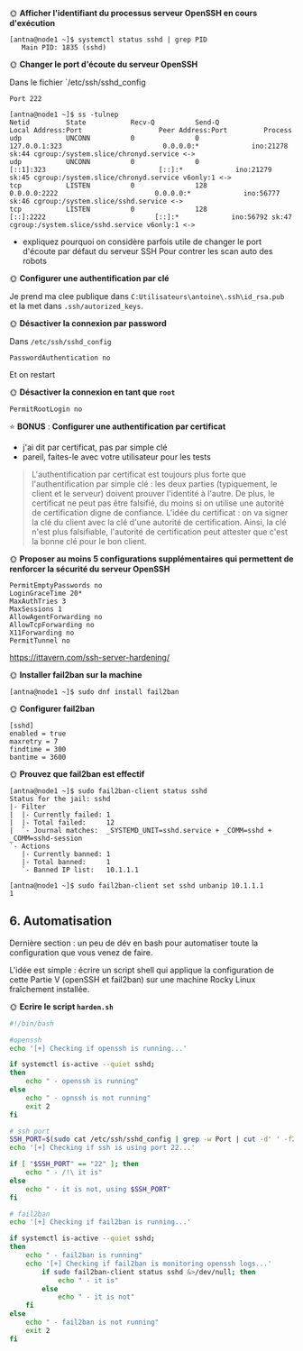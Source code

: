 🌞 **Afficher l'identifiant du processus serveur OpenSSH en cours d'exécution**

```
[antna@node1 ~]$ systemctl status sshd | grep PID
   Main PID: 1835 (sshd)
```

🌞 **Changer le port d'écoute du serveur OpenSSH**

Dans le fichier `/etc/ssh/sshd_config
```
Port 222
```

```
[antna@node1 ~]$ ss -tulnep
Netid         State           Recv-Q          Send-Q                   Local Address:Port                   Peer Address:Port         Process
udp           UNCONN          0               0                            127.0.0.1:323                         0.0.0.0:*             ino:21278 sk:44 cgroup:/system.slice/chronyd.service <->
udp           UNCONN          0               0                                [::1]:323                            [::]:*             ino:21279 sk:45 cgroup:/system.slice/chronyd.service v6only:1 <->
tcp           LISTEN          0               128                            0.0.0.0:2222                        0.0.0.0:*             ino:56777 sk:46 cgroup:/system.slice/sshd.service <->
tcp           LISTEN          0               128                               [::]:2222                           [::]:*             ino:56792 sk:47 cgroup:/system.slice/sshd.service v6only:1 <->
```
- expliquez pourquoi on considère parfois utile de changer le port d'écoute par défaut du serveur SSH
Pour contrer les scan auto des robots

🌞 **Configurer une authentification par clé**

Je prend ma clee publique dans `C:Utilisateurs\antoine\.ssh\id_rsa.pub` et la met dans `.ssh/autorized_keys`.

🌞 **Désactiver la connexion par password**

Dans `/etc/ssh/sshd_config`
```
PasswordAuthentication no
```
Et on restart

🌞 **Désactiver la connexion en tant que `root`**

```
PermitRootLogin no
```

⭐ **BONUS** : **Configurer une authentification par certificat**

- j'ai dit par certificat, pas par simple clé
- pareil, faites-le avec votre utilisateur pour les tests

> L'authentification par certificat est toujours plus forte que l'authentification par simple clé : les deux parties (typiquement, le client et le serveur) doivent prouver l'identité à l'autre. De plus, le certificat ne peut pas être falsifié, du moins si on utilise une autorité de certification digne de confiance. L'idée du certificat : on va signer la clé du client avec la clé d'une autorité de certification. Ainsi, la clé n'est plus falsifiable, l'autorité de certification peut attester que c'est la bonne clé pour le bon client.

🌞 **Proposer au moins 5 configurations supplémentaires qui permettent de renforcer la sécurité du serveur OpenSSH**

```
PermitEmptyPasswords no
LoginGraceTime 20*
MaxAuthTries 3
MaxSessions 1
AllowAgentForwarding no
AllowTcpForwarding no
X11Forwarding no
PermitTunnel no
```

https://ittavern.com/ssh-server-hardening/

🌞 **Installer fail2ban sur la machine**

```
[antna@node1 ~]$ sudo dnf install fail2ban
```

🌞 **Configurer fail2ban**

```
[sshd]
enabled = true
maxretry = 7
findtime = 300
bantime = 3600
```

🌞 **Prouvez que fail2ban est effectif**

```
[antna@node1 ~]$ sudo fail2ban-client status sshd
Status for the jail: sshd
|- Filter
|  |- Currently failed: 1
|  |- Total failed:     12
|  `- Journal matches:  _SYSTEMD_UNIT=sshd.service + _COMM=sshd + _COMM=sshd-session
`- Actions
   |- Currently banned: 1
   |- Total banned:     1
   `- Banned IP list:   10.1.1.1

[antna@node1 ~]$ sudo fail2ban-client set sshd unbanip 10.1.1.1
1
```

## 6. Automatisation

Dernière section : un peu de dév en bash pour automatiser toute la configuration que vous venez de faire.

L'idée est simple : écrire un script shell qui applique la configuration de cette Partie V (openSSH et fail2ban) sur une machine Rocky Linux fraîchement installée.

🌞 **Ecrire le script `harden.sh`**

```bash
#!/bin/bash

#openssh
echo '[+] Checking if openssh is running...'

if systemctl is-active --quiet sshd;
then
    echo " - openssh is running"
else
    echo " - opnssh is not running"
    exit 2
fi

# ssh port
SSH_PORT=$(sudo cat /etc/ssh/sshd_config | grep -w Port | cut -d' ' -f2)
echo '[+] Checking if ssh is using port 22...'

if [ "$SSH_PORT" == "22" ]; then
    echo " - /!\ it is"
else
    echo " - it is not, using $SSH_PORT"
fi

# fail2ban
echo '[+] Checking if fail2ban is running...'

if systemctl is-active --quiet sshd;
then
    echo " - fail2ban is running"
    echo '[+] Checking if fail2ban is monitoring openssh logs...'
        if sudo fail2ban-client status sshd &>/dev/null; then
            echo " - it is"
        else
            echo " - it is not"
    fi
else
    echo " - fail2ban is not running"
    exit 2
fi
```
 